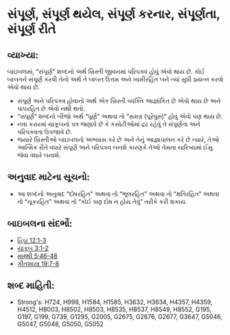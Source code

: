 # સંપૂર્ણ, સંપૂર્ણ થયેલ, સંપૂર્ણ કરનાર, સંપૂર્ણતા, સંપૂર્ણ રીતે 

## વ્યાખ્યા: 

બાઇબલમાં, “સંપૂર્ણ” શબ્દનો અર્થ ખ્રિસ્તી જીવનમાં પરિપક્વ હોવું એવો થાય છે.
કોઈ બાબતને સંપૂર્ણ કરવી તેનો અર્થ તે બાબત ઉત્તમ અને ખામીરહિત બને ત્યાં સુધી પ્રયત્ન કરવો એવો થાય છે.

* સંપૂર્ણ અને પરિપક્વ હોવાનો અર્થ એક ખ્રિસ્તી વ્યક્તિ આજ્ઞાંકિત છે એવો થાય છે અને પાપરહિત છે એવો નથી થતો.
* “સંપૂર્ણ” શબ્દનો બીજો અર્થ “પૂર્ણ” અથવા તો “સમગ્ર (પૂરેપુરું)” હોવું એવો પણ થાય છે.
* નવા કરારમાં યાકૂબનો પત્ર જણાવે છે કે કસોટીઓમાં દ્રઢ રહેવું તે સંપૂર્ણતા અને પરિપક્વતા ઉપજાવે છે.
* જ્યારે ખ્રિસ્તીઓ બાઇબલનો અભ્યાસ કરે છે અને તેનું આજ્ઞાપાલન કરે છે ત્યારે, તેઓ આત્મિક રીતે વધારે સંપૂર્ણ અને પરિપક્વ બનશે કારણકે તેઓ તેમના ચારિત્ર્યમાં ઈસુ જેવા વધારે બનાશે.

## અનુવાદ માટેના સૂચનો: 

* આ શબ્દનો અનુવાદ “દોષરહિત” અથવા તો “ભૂલરહિત” અથવા તો “ક્ષતિરહિત” અથવા તો “ચૂકરહિત” અથવા તો “કોઈ પણ દોષ ન હોય તેવું” તરીકે કરી શકાય.

## બાઇબલના સંદર્ભો: 

* [હિબ્રૂ 12:1-3](rc://gu/tn/help/heb/12/01)
* [યાકૂબ 3:1-2](rc://gu/tn/help/jas/03/01)
* [માથ્થી 5:46-48](rc://gu/tn/help/mat/05/46)
* [ગીતશાસ્ત્ર 19:7-8](rc://gu/tn/help/psa/019/007)

## શબ્દ માહિતી: 

* Strong's: H724, H998, H1584, H1585, H3632, H3634, H4357, H4359, H4512, H8003, H8502, H8503, H8535, H8537, H8549, H8552, G195, G197, G199, G739, G1295, G2005, G2675, G2676, G2677, G3647, G5046, G5047, G5048, G5050, G5052
